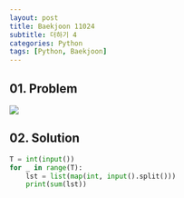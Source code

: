 ```yaml
---
layout: post
title: Baekjoon 11024
subtitle: 더하기 4
categories: Python
tags: [Python, Baekjoon]
---
```


## 01. Problem

<img src="https://github.com/WoojinJeonkr/WoojinJeonkr.github.io/blob/main/assets/images/post_image/baekjoon_11024.png?raw=true">

## 02. Solution

```Python
T = int(input())
for _ in range(T):
    lst = list(map(int, input().split()))
    print(sum(lst))
```
